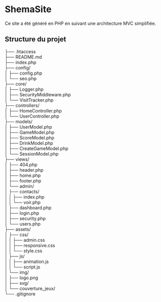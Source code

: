 # ShemaSite

Ce site a été généré en PHP en suivant une architecture MVC simplifiée.

## Structure du projet
├── .htaccess  
├── README.md  
├── index.php  
├── config/  
│   ├── config.php  
│   └── seo.php  
├── core/  
│   ├── Logger.php  
│   ├── SecurityMiddleware.php  
│   └── VisitTracker.php  
├── controllers/  
│   ├── HomeController.php  
│   └── UserController.php  
├── models/  
│   ├── UserModel.php  
│   ├── GameModel.php  
│   ├── ScoreModel.php  
│   ├── DrinkModel.php  
│   ├── CreateGameModel.php  
│   └── SessionModel.php  
├── views/  
│   ├── 404.php  
│   ├── header.php  
│   ├── home.php  
│   ├── footer.php  
│   └── admin/  
│       ├── contacts/  
│       │   ├── index.php  
│       │   └── voir.php  
│       ├── dashboard.php  
│       ├── login.php  
│       ├── security.php  
│       └── users.php  
├── assets/  
│   ├── css/  
│   │   ├── admin.css  
│   │   ├── responsive.css  
│   │   └── style.css  
│   ├── js/  
│   │   ├── animation.js  
│   │   └── script.js  
│   └── img/  
│       ├── logo.png  
│       ├── svg/  
│       └── couverture_jeux/  
└── .gitignore 
